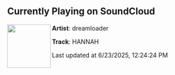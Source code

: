 ## Currently Playing on SoundCloud

[<img align="left" width="100" src="https://i1.sndcdn.com/artworks-nodIOHTLAFKdEoae-RDf4XQ-t500x500.jpg">](https://soundcloud.com/dreamloader/hannah)

**Artist**: dreamloader 

**Track**: HANNAH

Last updated at 6/23/2025, 12:24:24 PM
